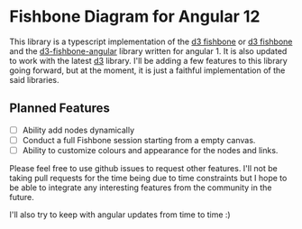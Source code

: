 # Fishbone Diagram for Angular 12

This library is a typescript implementation of the [d3 fishbone](http://bl.ocks.org/uredkar/c341cb131226dc53082283b8f853be45) or [d3 fishbone](http://bl.ocks.org/bollwyvl/9239214) and the [d3-fishbone-angular](https://github.com/umitgunduz/d3-fishbone-angular) library written for angular 1. It is also updated to work with the latest [d3](https://d3js.org/) library. I'll be adding a few features to this library going forward, but at the moment, it is just a faithful implementation of the said libraries.


## Planned Features

- [ ] Ability add nodes dynamically
- [ ] Conduct a full Fishbone session starting from a empty canvas.
- [ ] Ability to customize colours and appearance for the nodes and links.

Please feel free to use github issues to request other features. I'll not be taking pull requests for the time being due to time constraints but I hope to be able to integrate any interesting features from the community in the future.

I'll also try to keep with angular updates from time to time :)

